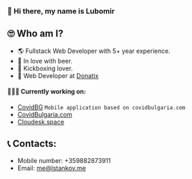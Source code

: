 ### 👋 Hi there, my name is Lubomir 

## 🙄 Who am I?
* 🌎 Fullstack Web Developer with 5+ year experience.
* 🍺 In love with beer.
* 🥊 Kickboxing lover.
* 🏢 Web Developer at <a href='https://donatix.net/'>Donatix</a> 

#### 👷🏼‍♂️ Currently working on:
- [CovidBG](https://github.com/parallela/CovidBulgaria-Mobile)
  `Mobile application based on covidbulgaria.com`
- [CovidBulgaria.com](https://github.com/parallela/covidbulgaria.com)
- [Cloudesk.space](https://cloudesk.space)


## 📞 Contacts: 

* Mobile number: +359882873911
* Email: me@lstankov.me
